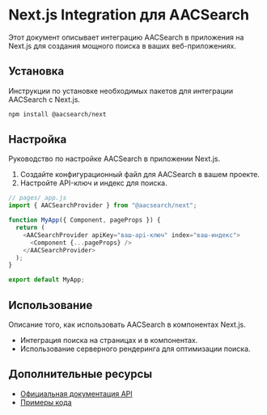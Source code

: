 # Next.js Integration для AACSearch

Этот документ описывает интеграцию AACSearch в приложения на Next.js для создания мощного поиска в ваших веб-приложениях.

## Установка

Инструкции по установке необходимых пакетов для интеграции AACSearch с Next.js.

```bash
npm install @aacsearch/next
```

## Настройка

Руководство по настройке AACSearch в приложении Next.js.

1. Создайте конфигурационный файл для AACSearch в вашем проекте.
2. Настройте API-ключ и индекс для поиска.

```javascript
// pages/_app.js
import { AACSearchProvider } from "@aacsearch/next";

function MyApp({ Component, pageProps }) {
  return (
    <AACSearchProvider apiKey="ваш-api-ключ" index="ваш-индекс">
      <Component {...pageProps} />
    </AACSearchProvider>
  );
}

export default MyApp;
```

## Использование

Описание того, как использовать AACSearch в компонентах Next.js.

- Интеграция поиска на страницах и в компонентах.
- Использование серверного рендеринга для оптимизации поиска.

## Дополнительные ресурсы

- [Официальная документация API](./../../api/quickstart.md)
- [Примеры кода](./../../examples/README.md)
